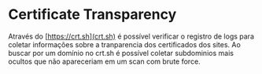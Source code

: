 # Certificate Transparency

Através do [https://crt.sh](crt.sh) é possível verificar o registro de logs para coletar informações sobre a tranparencia dos certificados dos sites.
Ao buscar por um domínio no crt.sh é possível coletar subdominios mais ocultos que não apareceriam em um scan com brute force.
